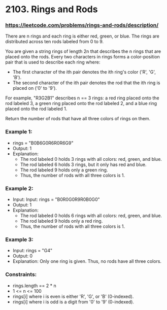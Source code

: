 # 2103. Rings and Rods
### https://leetcode.com/problems/rings-and-rods/description/

There are n rings and each ring is either red, green, or blue. The rings are distributed across ten rods labeled from 0 to 9.

You are given a string rings of length 2n that describes the n rings that are placed onto the rods. Every two characters in rings forms a color-position pair that is used to describe each ring where:

 - The first character of the ith pair denotes the ith ring's color ('R', 'G', 'B').
 - The second character of the ith pair denotes the rod that the ith ring is placed on ('0' to '9').

For example, "R3G2B1" describes n == 3 rings: a red ring placed onto the rod labeled 3, a green ring placed onto the rod labeled 2, and a blue ring placed onto the rod labeled 1.

Return the number of rods that have all three colors of rings on them.


### Example 1:
 - rings = "B0B6G0R6R0R6G9"
 - Output: 1
 - Explanation:
   - The rod labeled 0 holds 3 rings with all colors: red, green, and blue.
   - The rod labeled 6 holds 3 rings, but it only has red and blue.
   - The rod labeled 9 holds only a green ring.
   - Thus, the number of rods with all three colors is 1.
### Example 2:
 - Input: Input: rings = "B0R0G0R9R0B0G0"
 - Output: 1
 - Explanation:
   - The rod labeled 0 holds 6 rings with all colors: red, green, and blue.
   - The rod labeled 9 holds only a red ring.
   - Thus, the number of rods with all three colors is 1.

### Example 3:
- Input: rings = "G4"
- Output: 0
- Explanation: Only one ring is given. Thus, no rods have all three colors.

### Constraints:
 - rings.length == 2 * n
 - 1 <= n <= 100
 - rings[i] where i is even is either 'R', 'G', or 'B' (0-indexed).
 - rings[i] where i is odd is a digit from '0' to '9' (0-indexed).